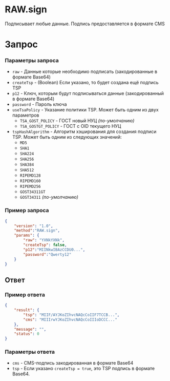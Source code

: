 # RAW.sign

Подписывает любые данные. Подпись предоставляется в формате CMS

# Запрос

### Параметры запроса

- `raw` - Данные которые необходимо подписать (закодированные в формате Base64)
- `createTsp` - (Boolean) Если указано, то будет создана ещё подпись TSP
- `p12` - Ключ, которым будут подписываться данные (закодированный в формате Base64)
- `password` - Пароль ключа
- `useTsaPolicy` - Указание политики TSP. Может быть одним из двух параметров
    - `TSA_GOST_POLICY` - ГОСТ новый НУЦ *(по-умолчанию)*
    - `TSA_GOSTGT_POLICY` - ГОСТ с OID текущего НУЦ
- `tspHashAlgorithm` - Алгоритм хэширования для создания подписи TSP. Может быть одним из следующих значений:
    - `MD5`
    - `SHA1`
    - `SHA224`
    - `SHA256`
    - `SHA384`
    - `SHA512`
    - `RIPEMD128`
    - `RIPEMD160`
    - `RIPEMD256`
    - `GOST34311GT`
    - `GOST34311` *(по-умолчанию)*

### Пример запроса

```json
{
	"version": "1.0",
	"method":"RAW.sign",
	"params": {
		"raw": "YXNkYXNk",
		"createTsp": false,
		"p12":"MIINkwIBAzCCDU0...",
		"password":"Qwerty12"
	}
}
```

## Ответ

### Пример ответа

```json
{
    "result": {
        "tsp": "MIIF/AYJKoZIhvcNAQcCoIIF7TCCB...",
        "cms": "MIIIrwYJKoZIhvcNAQcCoIIIoDCCC..."
    },
    "message": "",
    "status": 0
}
```


### Параметры ответа

- `cms` - CMS-подпись закодированная в формате Base64
- `tsp` - Если указано `createTsp = true`, это TSP подпись в формате Base64.
